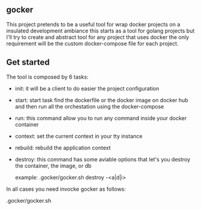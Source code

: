 ## gocker
This project pretends to be a useful tool for wrap docker projects on a insulated development ambiance
this starts as a tool for golang projects but I'll try to create and abstract tool for any project that
uses docker the only requirement will be the custom docker-compose file for each project.

## Get started

The tool is composed by 6 tasks:

- init: it will be a client to do easier the project configuration
- start: start task find the dockerfile or the docker image on docker hub and then run all the orchestation using the docker-compose
- run: this command allow you to run any command inside your docker container
- context: set the current context in your tty instance
- rebuild: rebuild the application context
- destroy: this command has some aviable options that let's you destroy the container, the image, or db
  
  example:
    .gocker/gocker.sh destroy -<a|d|i>

In all cases you need invocke gocker as follows:

.gocker/gocker.sh <command> <options>
